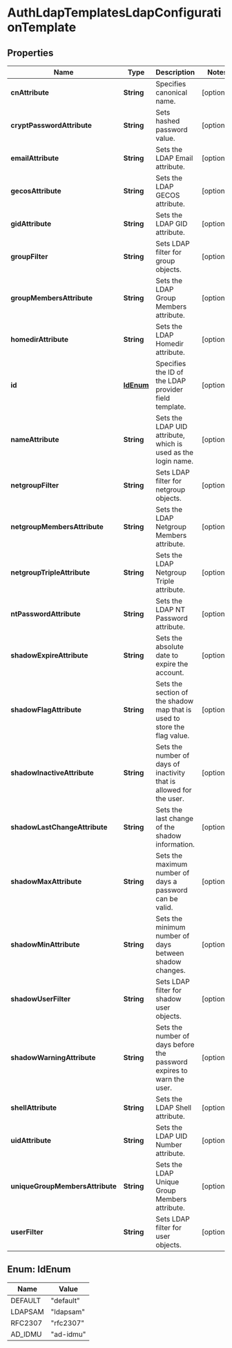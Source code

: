 
# AuthLdapTemplatesLdapConfigurationTemplate

## Properties
Name | Type | Description | Notes
------------ | ------------- | ------------- | -------------
**cnAttribute** | **String** | Specifies canonical name. |  [optional]
**cryptPasswordAttribute** | **String** | Sets hashed password value. |  [optional]
**emailAttribute** | **String** | Sets the LDAP Email attribute. |  [optional]
**gecosAttribute** | **String** | Sets the LDAP GECOS attribute. |  [optional]
**gidAttribute** | **String** | Sets the LDAP GID attribute. |  [optional]
**groupFilter** | **String** | Sets LDAP filter for group objects. |  [optional]
**groupMembersAttribute** | **String** | Sets the LDAP Group Members attribute. |  [optional]
**homedirAttribute** | **String** | Sets the LDAP Homedir attribute. |  [optional]
**id** | [**IdEnum**](#IdEnum) | Specifies the ID of the LDAP provider field template. |  [optional]
**nameAttribute** | **String** | Sets the LDAP UID attribute, which is used as the login name. |  [optional]
**netgroupFilter** | **String** | Sets LDAP filter for netgroup objects. |  [optional]
**netgroupMembersAttribute** | **String** | Sets the LDAP Netgroup Members attribute. |  [optional]
**netgroupTripleAttribute** | **String** | Sets the LDAP Netgroup Triple attribute. |  [optional]
**ntPasswordAttribute** | **String** | Sets the LDAP NT Password attribute. |  [optional]
**shadowExpireAttribute** | **String** | Sets the absolute date to expire the account. |  [optional]
**shadowFlagAttribute** | **String** | Sets the section of the shadow map that is used to store the flag value. |  [optional]
**shadowInactiveAttribute** | **String** | Sets the number of days of inactivity that is allowed for the user. |  [optional]
**shadowLastChangeAttribute** | **String** | Sets the last change of the shadow information. |  [optional]
**shadowMaxAttribute** | **String** | Sets the maximum number of days a password can be valid. |  [optional]
**shadowMinAttribute** | **String** | Sets the minimum number of days between shadow changes. |  [optional]
**shadowUserFilter** | **String** | Sets LDAP filter for shadow user objects. |  [optional]
**shadowWarningAttribute** | **String** | Sets the number of days before the password expires to warn the user. |  [optional]
**shellAttribute** | **String** | Sets the LDAP Shell attribute. |  [optional]
**uidAttribute** | **String** | Sets the LDAP UID Number attribute. |  [optional]
**uniqueGroupMembersAttribute** | **String** | Sets the LDAP Unique Group Members attribute. |  [optional]
**userFilter** | **String** | Sets LDAP filter for user objects. |  [optional]


<a name="IdEnum"></a>
## Enum: IdEnum
Name | Value
---- | -----
DEFAULT | &quot;default&quot;
LDAPSAM | &quot;ldapsam&quot;
RFC2307 | &quot;rfc2307&quot;
AD_IDMU | &quot;ad-idmu&quot;



